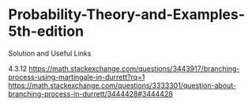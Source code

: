 # Probability-Theory-and-Examples-5th-edition
Solution and Useful Links




4.3.12
https://math.stackexchange.com/questions/3443917/branching-process-using-martingale-in-durrett?rq=1
https://math.stackexchange.com/questions/3333301/question-about-branching-process-in-durrett/3444428#3444428
